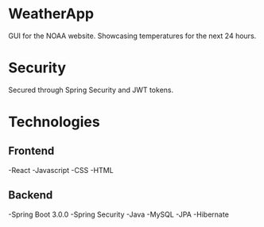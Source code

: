 # WeatherApp
GUI for the NOAA website. Showcasing temperatures for the next 24 hours.

# Security

Secured through Spring Security and JWT tokens.

# Technologies

## Frontend
-React
-Javascript
-CSS
-HTML

## Backend
-Spring Boot 3.0.0
-Spring Security
-Java
-MySQL
-JPA
-Hibernate
